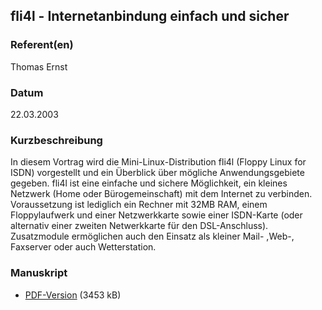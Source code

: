 
 
## fli4l - Internetanbindung einfach und sicher


### Referent(en)
 Thomas Ernst

### Datum
 22.03.2003

### Kurzbeschreibung
 In diesem Vortrag wird die Mini-Linux-Distribution fli4l (Floppy Linux for ISDN) vorgestellt und ein Überblick über mögliche Anwendungsgebiete gegeben. fli4l ist eine einfache und sichere Möglichkeit, ein kleines Netzwerk (Home oder Bürogemeinschaft) mit dem Internet zu verbinden. Voraussetzung ist lediglich ein Rechner mit 32MB RAM, einem Floppylaufwerk und einer Netzwerkkarte sowie einer ISDN-Karte (oder alternativ einer zweiten Netwerkkarte für den DSL-Anschluss). Zusatzmodule ermöglichen auch den Einsatz als kleiner Mail- ,Web-, Faxserver oder auch Wetterstation.

### Manuskript

          
* [PDF-Version](/download/Vortraege/fli4l.pdf) (3453 kB)
                 
      
  

